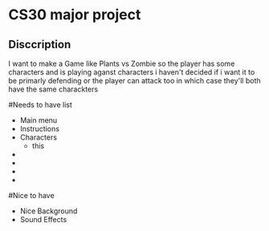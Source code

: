 # CS30 major project 

## Disccription 
I want to make a Game like Plants vs Zombie so the player has some characters and is playing aganst characters i haven't decided if i want it to be primarly defending or the player can attack too in which case they'll both have the same charackters


#Needs to have list
- Main menu
- Instructions
- Characters
    - this
- 
- 
- 
- 


#Nice to have
- Nice Background
- Sound Effects
